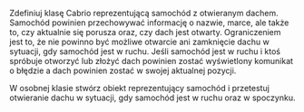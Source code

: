 Zdefiniuj klasę Cabrio reprezentującą samochód z otwieranym dachem. Samochód powinien przechowywać informację o nazwie, marce, ale także to, czy aktualnie się porusza oraz, czy dach jest otwarty. Ograniczeniem jest to, że nie powinno być możliwe otwarcie ani zamknięcie dachu w sytuacji, gdy samochód jest w ruchu. Jeśli samochód jest w ruchu i ktoś spróbuje otworzyć lub złożyć dach powinien zostać wyświetlony komunikat o błędzie a dach powinien zostać w swojej aktualnej pozycji.

W osobnej klasie stwórz obiekt reprezentujący samochód i przetestuj otwieranie dachu w sytuacji, gdy samochód jest w ruchu oraz w spoczynku.

